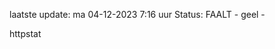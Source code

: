 laatste update: 
ma 04-12-2023  7:16   uur 
Status: FAALT - geel - 
<div class="service Y">httpstat</div>
